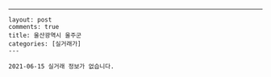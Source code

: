 ---
    layout: post
    comments: true
    title: 울산광역시 울주군
    categories: [실거래가]
    ---

    2021-06-15 실거래 정보가 없습니다.

    